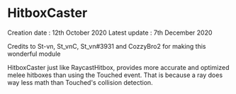 # HitboxCaster

Creation date : 12th October 2020
Latest update : 7th December 2020

Credits to St-vn, St_vnC, St_vn#3931 and CozzyBro2 for making this wonderful module

HitboxCaster just like RaycastHitbox, provides more accurate and optimized melee hitboxes than using the Touched event. That is because a ray does way less math than Touched's collision detection.
